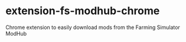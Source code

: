 # extension-fs-modhub-chrome
Chrome extension to easily download mods from the Farming Simulator ModHub
